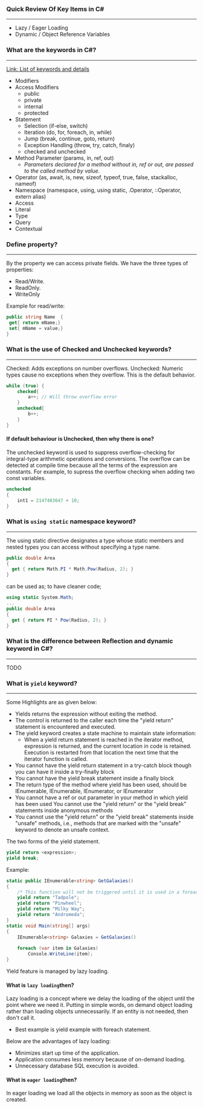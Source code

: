 ### Quick Review Of Key Items in C# ###
---
* Lazy / Eager Loading
* Dynamic / Object Reference Variables

### What are the keywords in C#? ###
---
[Link: List of keywords and details](https://docs.microsoft.com/en-us/dotnet/csharp/language-reference/keywords/)
* Modifiers 
* Access Modifiers
  * public
  * private
  * internal
  * protected
* Statement
  * Selection (if-else, switch)
  * Iteration (do, for, foreach, in, while)
  * Jump (break, continue, goto, return)
  * Exception Handling (throw, try, catch, finaly)
  * checked and unchecked
* Method Parameter (params, in, ref, out)
  * *Parameters declared for a method without in, ref or out, are passed to the called method by value.*
* Operator (as, await, is, new, sizeof, typeof, true, false, stackalloc, nameof)
* Namespace (namespace, using, using static, .Operator, ::Operator, extern alias)
* Access 
* Literal 
* Type 
* Query 
* Contextual

### Define property? ###
---
By the property we can access private fields.
We have the three types of properties:
* Read/Write.
* ReadOnly.
* WriteOnly

Example for read/write:
```csharp
public string Name  {
 get{ return mName;}
 set{ mName = value;}        
}
```

### What is the use of Checked and Unchecked keywords? ###
---
Checked: Adds exceptions on number overflows.
Unchecked: Numeric types cause no exceptions when they overflow. This is the default behavior.
```csharp
while (true) {
    checked{
        a++; // Will throw overflow error
    }
    unchecked{
        b++;
    }
}
```

#### If default behaviour is Unchecked, then why there is one? ####
The unchecked keyword is used to suppress overflow-checking for integral-type arithmetic operations and conversions. The overflow can be detected at compile time because all the terms of the expression are constants. For example, to supress the overflow checking when adding two const variables.
```csharp
unchecked
{
    int1 = 2147483647 + 10;
}
```

### What is `using static` namespace keyword? ###
---
The using static directive designates a type whose static members and nested types you can access without specifying a type name. 
```csharp
public double Area
{
  get { return Math.PI * Math.Pow(Radius, 2); }
}
```
can be used as; to have cleaner code;
```csharp
using static System.Math;
...
public double Area
{
  get { return PI * Pow(Radius, 2); }
}
```   

### What is the difference between Reflection and dynamic keyword in C#? ###
---
TODO

### What is `yield` keyword? ###
---
Some Highlights are as given below:
* Yields returns the expression without exiting the method. 
* The control is returned to the caller each time the "yield return" statement is encountered and executed.
*  The yield keyword creates a state machine to maintain state information:
   *  When a yield return statement is reached in the iterator method, expression is returned, and the current location in code is retained. Execution is restarted from that location the next time that the iterator function is called.
* You cannot have the yield return statement in a try-catch block though you can have it inside a try-finally block
* You cannot have the yield break statement inside a finally block
* The return type of the method where yield has been used, should be IEnumerable, IEnumerable<T>, IEnumerator, or IEnumerator<T>
* You cannot have a ref or out parameter in your method in which yield has been used
You cannot use the "yield return" or the "yield break" statements inside anonymous methods
* You cannot use the "yield return" or the "yield break" statements inside "unsafe" methods, i.e., methods that are marked with the "unsafe" keyword to denote an unsafe context.

The two forms of the yield statement.

```csharp
yield return <expression>;  
yield break;  
```

Example:
```csharp
static public IEnumerable<string> GetGalaxies()
{
    /* This function will not be triggered until it is used in a foreach iteration statement this is called `lazy loading` */
    yield return "Tadpole";
    yield return "Pinwheel";
    yield return "Milky Way";
    yield return "Andromeda";
}
static void Main(string[] args)
{
    IEnumerable<string> Galaxies = GetGalaxies()
 
    foreach (var item in Galaxies)
        Console.WriteLine(item);
}
```
Yield feature is managed by lazy loading. 

#### What is `lazy loading`then? ####
Lazy loading is a concept where we delay the loading of the object until the point where we need it. Putting in simple words, on demand object loading rather than loading objects unnecessarily. If an entity is not needed, then don't call it.
* Best example is yield example with foreach statement. 

Below are the advantages of lazy loading:
* Minimizes start up time of the application.
* Application consumes less memory because of on-demand loading.
* Unnecessary database SQL execution is avoided.

#### What is `eager loading`then? ####
In eager loading we load all the objects in memory as soon as the object is created.  